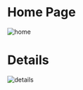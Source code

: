 # Home Page

![home](https://user-images.githubusercontent.com/27458911/114805164-580e9b80-9d57-11eb-8dbd-e3c85edc3430.png)

# Details

![details](https://user-images.githubusercontent.com/27458911/114804949-0108c680-9d57-11eb-8a35-1816902a5fc5.png)
